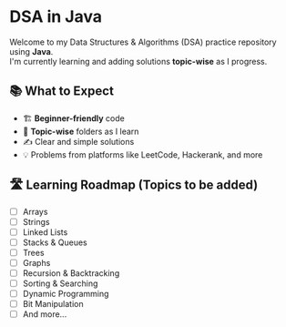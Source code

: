 # DSA in Java 

Welcome to my Data Structures & Algorithms (DSA) practice repository using **Java**.  
I'm currently learning and adding solutions **topic-wise** as I progress.

## 📚 What to Expect

- 🏗️ **Beginner-friendly** code
- 🧩 **Topic-wise** folders as I learn
- ✍️ Clear and simple solutions
- 💡 Problems from platforms like LeetCode, Hackerank, and more

## 🛣️ Learning Roadmap (Topics to be added)

- [ ] Arrays
- [ ] Strings
- [ ] Linked Lists
- [ ] Stacks & Queues
- [ ] Trees
- [ ] Graphs
- [ ] Recursion & Backtracking
- [ ] Sorting & Searching
- [ ] Dynamic Programming
- [ ] Bit Manipulation
- [ ] And more...
